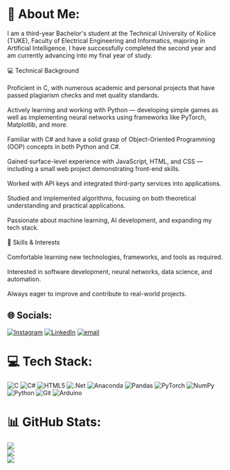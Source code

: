 # 💫 About Me:
I am a third-year Bachelor's student at the Technical University of Košice (TUKE), Faculty of Electrical Engineering and Informatics, majoring in Artificial Intelligence. I have successfully completed the second year and am currently advancing into my final year of study.<br><br>💻 Technical Background<br><br>Proficient in C, with numerous academic and personal projects that have passed plagiarism checks and met quality standards.<br><br>Actively learning and working with Python — developing simple games as well as implementing neural networks using frameworks like PyTorch, Matplotlib, and more.<br><br>Familiar with C# and have a solid grasp of Object-Oriented Programming (OOP) concepts in both Python and C#.<br><br>Gained surface-level experience with JavaScript, HTML, and CSS — including a small web project demonstrating front-end skills.<br><br>Worked with API keys and integrated third-party services into applications.<br><br>Studied and implemented algorithms, focusing on both theoretical understanding and practical applications.<br><br>Passionate about machine learning, AI development, and expanding my tech stack.<br><br>🚀 Skills & Interests<br><br>Comfortable learning new technologies, frameworks, and tools as required.<br><br>Interested in software development, neural networks, data science, and automation.<br><br>Always eager to improve and contribute to real-world projects.


## 🌐 Socials:
[![Instagram](https://img.shields.io/badge/Instagram-%23E4405F.svg?logo=Instagram&logoColor=white)](https://instagram.com/tolik_174_) [![LinkedIn](https://img.shields.io/badge/LinkedIn-%230077B5.svg?logo=linkedin&logoColor=white)](https://linkedin.com/in/AnatoliiVasylov)  [![email](https://img.shields.io/badge/Email-D14836?logo=gmail&logoColor=white)](mailto:tolik.vasilov174@gmail.com) 

# 💻 Tech Stack:
![C](https://img.shields.io/badge/c-%2300599C.svg?style=for-the-badge&logo=c&logoColor=white) ![C#](https://img.shields.io/badge/c%23-%23239120.svg?style=for-the-badge&logo=csharp&logoColor=white) ![HTML5](https://img.shields.io/badge/html5-%23E34F26.svg?style=for-the-badge&logo=html5&logoColor=white) ![.Net](https://img.shields.io/badge/.NET-5C2D91?style=for-the-badge&logo=.net&logoColor=white) ![Anaconda](https://img.shields.io/badge/Anaconda-%2344A833.svg?style=for-the-badge&logo=anaconda&logoColor=white) ![Pandas](https://img.shields.io/badge/pandas-%23150458.svg?style=for-the-badge&logo=pandas&logoColor=white) ![PyTorch](https://img.shields.io/badge/PyTorch-%23EE4C2C.svg?style=for-the-badge&logo=PyTorch&logoColor=white) ![NumPy](https://img.shields.io/badge/numpy-%23013243.svg?style=for-the-badge&logo=numpy&logoColor=white) ![Python](https://img.shields.io/badge/python-3670A0?style=for-the-badge&logo=python&logoColor=ffdd54) ![Git](https://img.shields.io/badge/git-%23F05033.svg?style=for-the-badge&logo=git&logoColor=white) ![Arduino](https://img.shields.io/badge/-Arduino-00979D?style=for-the-badge&logo=Arduino&logoColor=white)
# 📊 GitHub Stats:
![](https://github-readme-stats.vercel.app/api?username=tolik747&theme=dark&hide_border=false&include_all_commits=false&count_private=false)<br/>
![](https://nirzak-streak-stats.vercel.app/?user=tolik747&theme=dark&hide_border=false)<br/>
![](https://github-readme-stats.vercel.app/api/top-langs/?username=tolik747&theme=dark&hide_border=false&include_all_commits=false&count_private=false&layout=compact)
